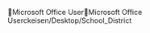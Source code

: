 Microsoft Office User                                 M i c r o s o f t   O f f i c e   U s e r   c k e i s e n / D e s k t o p / S c h o o l _ D i s t r i c t 